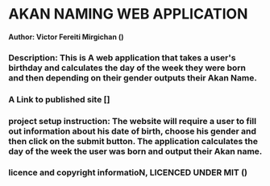 # AKAN NAMING WEB APPLICATION

#### Author: Victor Fereiti Mirgichan  ()

### Description: This is A web application that takes a user's birthday and calculates the day of the week they were born and then depending on their gender outputs their Akan Name. 

### A Link to published site []


### project setup instruction: The website will require a user to fill out information about his date of birth, choose his gender and then click on the submit button. The application calculates the day of the week the user was born and output their Akan name.


### licence and copyright informatioN, LICENCED UNDER MIT ()
